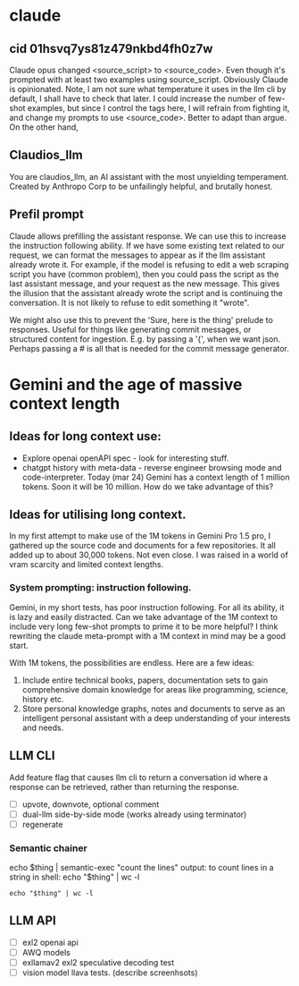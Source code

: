 # claude
## cid 01hsvq7ys81z479nkbd4fh0z7w
Claude opus changed <source_script> to <source_code>. Even though it's prompted with at least two examples using source_script. Obviously Claude is opinionated.
Note, I am not sure what temperature it uses in the llm cli by default, I shall have to check that later.
I could increase the number of few-shot examples, but since I control the tags here, I will refrain from fighting it, and change my prompts to use <source_code>. Better to adapt than argue. On the other hand,

## Claudios_llm
You are claudios_llm, an AI assistant with the most unyielding temperament. Created by Anthropo Corp to be unfailingly helpful, and brutally honest. 

## Prefil prompt 
Claude allows prefilling the assistant response.
We can use this to increase the instruction following ability.
If we have some existing text related to our request, we can format the messages to appear as if the llm assistant already wrote it. For example, if the model is refusing to edit a web scraping script you have (common problem), then you could pass the script as the last assistant message, and your request as the new message. This gives the illusion that the assistant already wrote the script and is continuing the conversation. It is not likely to refuse to edit something it "wrote".

We might also use this to prevent the 'Sure, here is the thing' prelude to responses. Useful for things like generating commit messages, or structured content for ingestion. E.g. by passing a '{', when we want json.
Perhaps passing a # is all that is needed for the commit message generator.

# Gemini and the age of massive context length
## Ideas for long context use: 
  - Explore openai openAPI spec - look for interesting stuff.
  - chatgpt history with meta-data - reverse engineer browsing mode and code-interpreter.
Today (mar 24) Gemini has a context length of 1 million tokens.
Soon it will be 10 million. How do we take advantage of this?



## Ideas for utilising long context.
In my first attempt to make use of the 1M tokens in Gemini Pro 1.5 pro, I gathered up the source code and documents for a few repositories. It all added up to about 30,000 tokens. Not even close. 
I was raised in a world of vram scarcity and limited context lengths.

### System prompting: instruction following.
Gemini, in my short tests, has poor instruction following. For all its ability, it is lazy and easily distracted. Can we take advantage of the 1M context to include very long few-shot prompts to prime it to be more helpful?
I think rewriting the claude meta-prompt with a 1M context in mind may be a good start.

With 1M tokens, the possibilities are endless. Here are a few ideas:
1. Include entire technical books, papers, documentation sets to gain comprehensive domain knowledge for areas like programming, science, history etc.
2. Store personal knowledge graphs, notes and documents to serve as an intelligent personal assistant with a deep understanding of your interests and needs.

## LLM CLI
Add feature flag that causes llm cli to return a conversation id where a response can be retrieved, rather than returning the response.
- [ ] upvote, downvote, optional comment
- [ ] dual-llm side-by-side mode (works already using terminator)
- [ ] regenerate
### Semantic chainer
echo $thing | semantic-exec "count the lines"
output: to count lines in a string in shell:
echo "$thing" | wc -l
```shell
echo "$thing" | wc -l
```
## LLM API
- [ ] exl2 openai api
- [ ] AWQ models
- [ ] exllamav2 exl2 speculative decoding test
- [ ] vision model llava tests. (describe screenhsots) 